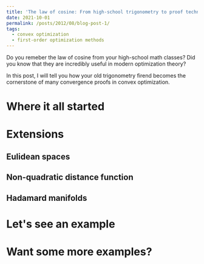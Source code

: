 ```yaml
---
title: 'The law of cosine: From high-school trigonometry to proof techniques in convex optimization'
date: 2021-10-01
permalink: /posts/2012/08/blog-post-1/
tags:
  - convex optimization
  - first-order optimization methods
---
```


Do you remeber the law of cosine from your high-school math classes? Did you know that they are incredibly useful in modern optimization theory?

In this post, I will tell you how your old trigonometry firend becomes the cornerstone of many convergence proofs in convex optimization. 

Where it all started
======

Extensions
======

Eulidean spaces
------

Non-quadratic distance function
------

Hadamard manifolds
------

Let's see an example
======

Want some more examples?
======
